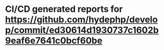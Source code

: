 # CI/CD generated reports for https://github.com/hydephp/develop/commit/ed30614d1930737c1602b9eaf6e7641c0bcf60be
